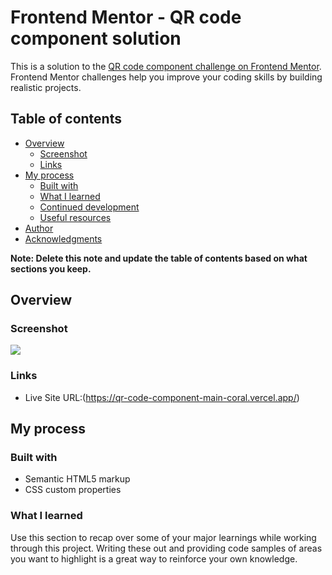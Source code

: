 # Frontend Mentor - QR code component solution

This is a solution to the [QR code component challenge on Frontend Mentor](https://www.frontendmentor.io/challenges/qr-code-component-iux_sIO_H). Frontend Mentor challenges help you improve your coding skills by building realistic projects. 

## Table of contents

- [Overview](#overview)
  - [Screenshot](#screenshot)
  - [Links](#links)
- [My process](#my-process)
  - [Built with](#built-with)
  - [What I learned](#what-i-learned)
  - [Continued development](#continued-development)
  - [Useful resources](#useful-resources)
- [Author](#author)
- [Acknowledgments](#acknowledgments)

**Note: Delete this note and update the table of contents based on what sections you keep.**

## Overview

### Screenshot

![](./Screenshot.png)


### Links

- Live Site URL:(https://qr-code-component-main-coral.vercel.app/)

## My process

### Built with

- Semantic HTML5 markup
- CSS custom properties


### What I learned

Use this section to recap over some of your major learnings while working through this project. Writing these out and providing code samples of areas you want to highlight is a great way to reinforce your own knowledge.




